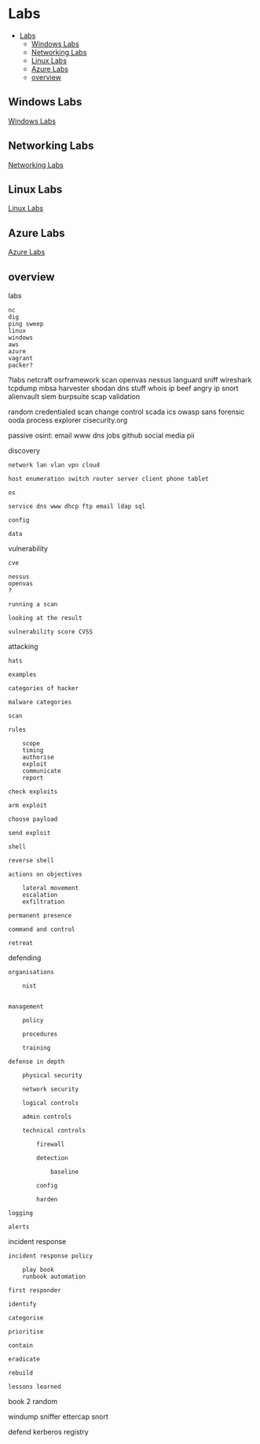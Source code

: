 # Labs

- [Labs](#labs)
  - [Windows Labs](#windows-labs)
  - [Networking Labs](#networking-labs)
  - [Linux Labs](#linux-labs)
  - [Azure Labs](#azure-labs)
  - [overview](#overview)

## Windows Labs

[Windows Labs](labs-windows.md)


## Networking Labs

[Networking Labs](labs-networking.md)

## Linux Labs  

[Linux Labs](labs-linux.md)


## Azure Labs

[Azure Labs](labs-azure.md)


## overview

labs 

    nc 
    dig 
    ping sweep 
    linux 
    windows
    aws
    azure
    vagrant 
    packer?

?labs 
    netcraft
    osrframework
    scan openvas nessus languard 
    sniff wireshark tcpdump
    mbsa 
    harvester 
    shodan
    dns stuff 
    whois ip
    beef
    angry ip 
    snort 
    alienvault siem
    burpsuite
    scap validation 

random
    credentialed scan 
    change control 
    scada
    ics
    owasp 
    sans 
    forensic 
    ooda
    process explorer 
    cisecurity.org 
    



passive osint: email www dns jobs github social media pii 

discovery

    network lan vlan vpn cloud 

    host enumeration switch router server client phone tablet

    os 

    service dns www dhcp ftp email ldap sql 

    config  

    data 

vulnerability 

    cve 

    nessus 
    openvas 
    ?

    running a scan 

    looking at the result

    vulnerability score CVSS 

attacking 

    hats

    examples

    categories of hacker 

    malware categories

    scan 

    rules 

        scope 
        timing 
        authorise 
        exploit 
        communicate
        report

    check exploits 

    arm exploit

    choose payload 

    send exploit

    shell 

    reverse shell 

    actions on objectives 

        lateral movement 
        escalation 
        exfiltration 

    permanent presence 

    command and control 

    retreat 

defending

    organisations 

        nist
        

    management 

        policy

        procedures 

        training 

    defense in depth 

        physical security 

        network security

        logical controls  

        admin controls  

        technical controls  

            firewall 

            detection 

                baseline

            config 

            harden 

    logging 

    alerts 



    

incident response 

    incident response policy 

        play book 
        runbook automation 

    first responder 

    identify

    categorise

    prioritise 

    contain

    eradicate

    rebuild

    lessons learned 




book 2 random

windump
sniffer ettercap
snort


defend
kerberos
registry


